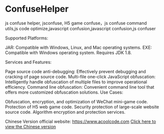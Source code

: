 # ConfuseHelper
js confuse helper, jsconfuse, H5 game confuse，js confuse command utils,js code optimize,javascript confusion,javascript confusion,js confuser

Supported Platforms:

JAR: Compatible with Windows, Linux, and Mac operating systems.
EXE: Compatible with Windows operating system.
Requires JDK 1.8.

Services and Features:

Page source code anti-debugging: Effectively prevent debugging and cracking of page source code.
Multi-file one-click JavaScript obfuscation: Intelligently handle obfuscation of multiple files to improve operational efficiency.
Command line obfuscation: Convenient command line tool that offers more customized obfuscation solutions.
Use Cases:

Obfuscation, encryption, and optimization of WeChat mini-game code.
Protection of H5 web game code.
Security protection of large-scale website source code.
Algorithm encryption and protection services.

Chinese Version
official website: https://www.acoolcode.com
[Click here to view the Chinese version](README_CN.md)